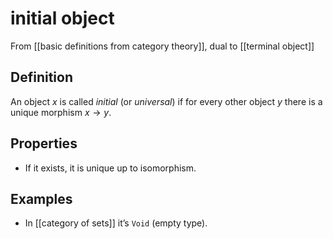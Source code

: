 # initial object
From [[basic definitions from category theory]], dual to [[terminal object]]

## Definition
An object $x$ is called _initial_ (or _universal_) if for every other object $y$ there is a unique morphism $x \to y$. 

## Properties
- If it exists, it is unique up to isomorphism.

## Examples
- In [[category of sets]] it’s `Void` (empty type).
